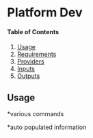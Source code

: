 # Platform Dev

#### Table of Contents

1. [Usage](#usage)
2. [Requirements](#requirements)
3. [Providers](#Providers)
4. [Inputs](#inputs)
5. [Outputs](#outputs)

## Usage

\*various commands

<!-- BEGINNING OF PRE-COMMIT-TERRAFORM DOCS HOOK -->

\*auto populated information

<!-- END OF PRE-COMMIT-TERRAFORM DOCS HOOK -->
